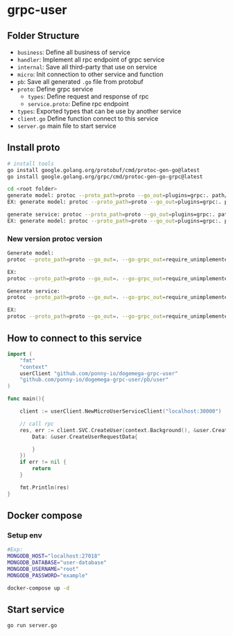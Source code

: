 # grpc-user

## Folder Structure

- `business`: Define all business of service
- `handler`: Implement all rpc endpoint of grpc service
- `internal`: Save all third-party that use on service
- `micro`: Init connection to other service and function
- `pb`: Save all generated `.go` file from protobuf
- `proto`: Define grpc service
  - `types`: Define request and response of rpc
  - `service.proto`: Define rpc endpoint
- `types`: Exported types that can be use by another service
- `client.go` Define function connect to this service
- `server.go` main file to start service

## Install proto

```bash
# install tools
go install google.golang.org/protobuf/cmd/protoc-gen-go@latest
go install google.golang.org/grpc/cmd/protoc-gen-go-grpc@latest
```

```bash
cd <root folder>
generate model: protoc --proto_path=proto --go_out=plugins=grpc:. path/to/model.proto
EX: generate model: protoc --proto_path=proto --go_out=plugins=grpc:. proto/users/types/user.proto

generate service: protoc --proto_path=proto --go_out=plugins=grpc:. path/to/service.proto
EX: generate model: protoc --proto_path=proto --go_out=plugins=grpc:. proto/service.proto
```

### New version protoc version

```bash
Generate model:
protoc --proto_path=proto --go_out=. --go-grpc_out=require_unimplemented_servers=false:. proto/game/common/game.proto

EX:
protoc --proto_path=proto --go_out=. --go-grpc_out=require_unimplemented_servers=false:. proto/game/types/get_all_game_room.proto

Generate service:
protoc --proto_path=proto --go_out=. --go-grpc_out=require_unimplemented_servers=false:. path/to/service.proto

EX:
protoc --proto_path=proto --go_out=. --go-grpc_out=require_unimplemented_servers=false:. proto/service.proto
```

## How to connect to this service

```go
import (
    "fmt"
    "context"
    userClient "github.com/ponny-io/dogemega-grpc-user"
    "github.com/ponny-io/dogemega-grpc-user/pb/user"
)

func main(){

    client := userClient.NewMicroUserServiceClient("localhost:30000")

    // call rpc
    res, err := client.SVC.CreateUser(context.Background(), &user.CreateUserRequest{
        Data: &user.CreateUserRequestData{

        }
    })
    if err != nil {
        return
    }

    fmt.Println(res)
}
```

## Docker compose

### Setup env

```bash
#Exp:
MONGODB_HOST="localhost:27018"
MONGODB_DATABASE="user-database"
MONGODB_USERNAME="root"
MONGODB_PASSWORD="example"
```

```bash
docker-compose up -d
```

## Start service

```bash
go run server.go
```
